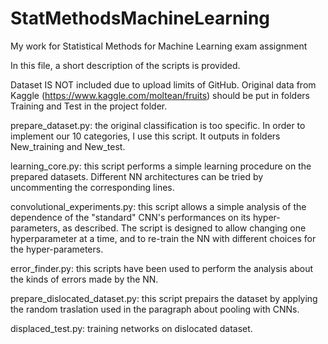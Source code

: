 # StatMethodsMachineLearning
My work for Statistical Methods for Machine Learning exam assignment

In this file, a short description of the scripts is provided.

Dataset IS NOT included due to upload limits of GitHub. Original data from Kaggle (https://www.kaggle.com/moltean/fruits) should be put in folders Training and Test in the project folder.

prepare_dataset.py: the original classification is too specific. In order to implement our 10 categories, I use this script. It outputs in folders New_training and New_test.

learning_core.py: this script performs a simple learning procedure on the prepared datasets. Different NN architectures can be tried by uncommenting the corresponding lines.

convolutional_experiments.py: this script allows a simple analysis of the dependence of the "standard" CNN's performances on its hyper-parameters, as described. The script is designed to allow changing one hyperparameter at a time, and to re-train the NN with different choices for the hyper-parameters.

error_finder.py: this scripts have been used to perform the analysis about the kinds of errors made by the NN.

prepare_dislocated_dataset.py: this script prepairs the dataset by applying the random traslation used in the paragraph about pooling with CNNs.

displaced_test.py: training networks on dislocated dataset.
